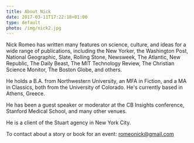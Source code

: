 ```yaml
---
title: About Nick
date: 2017-03-11T17:22:18+01:00
type: default
photo: /img/nick2.jpg
---
```

Nick Romeo has written many features on science, culture, and ideas for a wide range of publications, including the New Yorker, the Washington Post, National Geographic, Slate, Rolling Stone, Newsweek, The Atlantic, New Republic, The Daily Beast, The MIT Technology Review, The Christian Science Monitor, The Boston Globe, and others.

He holds a B.A. from Northwestern University, an MFA in Fiction, and a MA in Classics, both from the University of Colorado. He's currently based in Athens, Greece.

He has been a guest speaker or moderator at the CB Insights conference, Stanford Medical School, and many other venues.

He is a client of the Stuart agency in New York City.

To contact about a story or book for an event: [romeonick@gmail.com](mailto:romeonick@gmail.com)